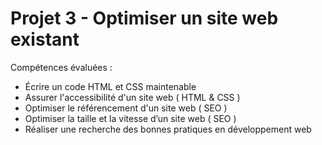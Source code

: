 # Projet 3 - Optimiser un site web existant

Compétences évaluées :
- Écrire un code HTML et CSS maintenable 
- Assurer l'accessibilité d'un site web ( HTML & CSS )
- Optimiser le référencement d'un site web ( SEO )
- Optimiser la taille et la vitesse d’un site web ( SEO )
- Réaliser une recherche des bonnes pratiques en développement web 
